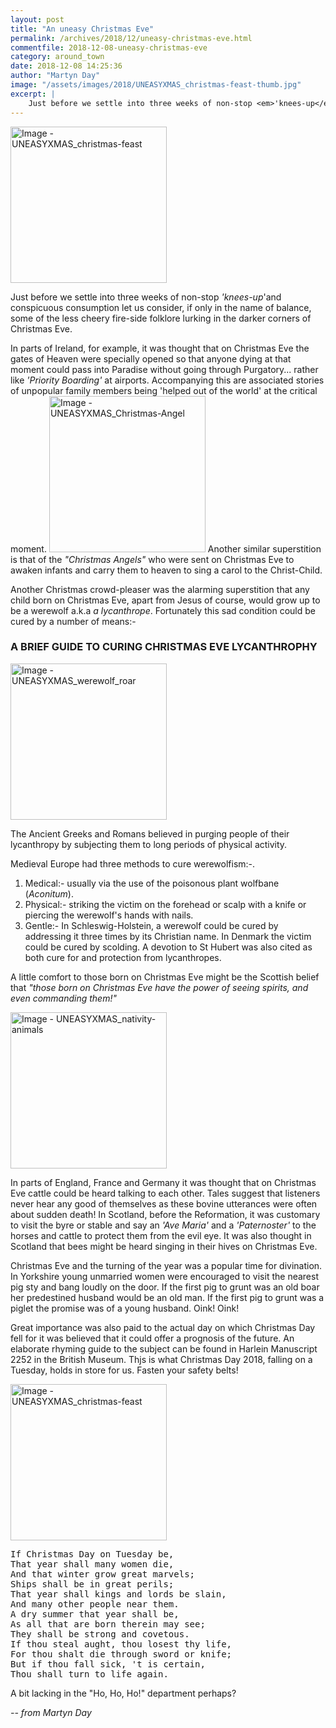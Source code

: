 ```yaml
---
layout: post
title: "An uneasy Christmas Eve"
permalink: /archives/2018/12/uneasy-christmas-eve.html
commentfile: 2018-12-08-uneasy-christmas-eve
category: around_town
date: 2018-12-08 14:25:36
author: "Martyn Day"
image: "/assets/images/2018/UNEASYXMAS_christmas-feast-thumb.jpg"
excerpt: |
    Just before we settle into three weeks of non-stop <em>'knees-up</em>'and conspicuous consumption let us consider, if only in the name of balance, some of the less cheery fire-side folklore lurking in the darker corners of Christmas Eve.   
---
```


<a href="/assets/images/2018/UNEASYXMAS_christmas-feast.jpg" title="Click for a larger image"><img src="/assets/images/2018/UNEASYXMAS_christmas-feast-thumb.jpg" width="250" alt="Image - UNEASYXMAS_christmas-feast"  class="photo right"/></a>

Just before we settle into three weeks of non-stop <em>'knees-up</em>'and conspicuous consumption let us consider, if only in the name of balance, some of the less cheery fire-side folklore lurking in the darker corners of Christmas Eve.


In parts of Ireland, for example, it was thought that on Christmas Eve the gates of Heaven were specially opened so that anyone dying at that moment could pass into Paradise without going through Purgatory... rather like <em>'Priority Boarding'</em> at airports. Accompanying this are associated stories of unpopular family members being 'helped out of the world' at the critical moment.  <a href="/assets/images/2018/UNEASYXMAS_Christmas-Angel.jpg" title="Click for a larger image"><img src="/assets/images/2018/UNEASYXMAS_Christmas-Angel-thumb.jpg" width="250" alt="Image - UNEASYXMAS_Christmas-Angel"  class=" right"/></a>
 Another similar superstition is that of the <em>"Christmas Angels"</em> who were sent on Christmas Eve to awaken infants and carry them to heaven to sing a carol to the Christ-Child.

Another Christmas crowd-pleaser was the alarming superstition that any child born on Christmas Eve, apart from Jesus of course, would grow up to be a werewolf a.k.a *a lycanthrope*. Fortunately this sad condition could be cured by a number of means:-

<div class="box" markdown="1">

### A BRIEF GUIDE TO CURING CHRISTMAS EVE LYCANTHROPHY


<a href="/assets/images/2018/UNEASYXMAS_werewolf_roar.jpg" title="Click for a larger image"><img src="/assets/images/2018/UNEASYXMAS_werewolf_roar-thumb.jpg" width="250" alt="Image - UNEASYXMAS_werewolf_roar"  class="photo left"/></a>

The Ancient Greeks and Romans believed in purging people of their lycanthropy by subjecting them to long periods of physical activity.

Medieval Europe had three methods to cure werewolfism:-.

1. Medical:- usually via the use of the poisonous plant wolfbane (*Aconitum*).
2. Physical:- striking the victim on the forehead or scalp with a knife or piercing the werewolf's hands with nails.
3. Gentle:- In Schleswig-Holstein, a werewolf could be cured by addressing it three times by its Christian name. In Denmark the victim could be cured by scolding. A devotion to St Hubert was also cited as both cure for and protection from lycanthropes.

</div>

A little comfort to those born on Christmas Eve might be the Scottish belief that <em>"those born on Christmas Eve have the power of seeing spirits, and even commanding them!"</em>

<a href="/assets/images/2018/UNEASYXMAS_nativity-animals.jpg" title="Click for a larger image"><img src="/assets/images/2018/UNEASYXMAS_nativity-animals-thumb.jpg" width="250" alt="Image - UNEASYXMAS_nativity-animals"  class="photo right"/></a>

In parts of England, France and Germany it was thought that on Christmas Eve cattle could be heard talking to each other. Tales suggest that listeners never hear any good of themselves as these bovine utterances were often about sudden death! In Scotland, before the Reformation, it was customary to visit the byre or stable and say an <em>'Ave Maria'</em> and a <em>'Paternoster'</em> to the horses and cattle to protect them from the evil eye. It was also thought in Scotland that bees might be heard singing in their hives on Christmas Eve.

Christmas Eve and the turning of the year was a popular time for divination. In Yorkshire young unmarried women were encouraged to visit the nearest pig sty and bang loudly on the door. If the first pig to grunt was an old boar her predestined husband would be an old man. If the first pig to grunt was a piglet the promise was of a young husband. Oink! Oink!

Great importance was also paid to the actual day on which Christmas Day fell for it was believed that it could offer a prognosis of the future. An elaborate rhyming guide to the subject can be found in Harlein Manuscript 2252 in the British Museum. Thjs is what Christmas Day 2018, falling on a Tuesday, holds in store for us. Fasten your safety belts!

<a href="/assets/images/2018/UNEASYXMAS_christmas-feast.jpg" title="Click for a larger image"><img src="/assets/images/2018/UNEASYXMAS_christmas-feast-thumb.jpg" width="250" alt="Image - UNEASYXMAS_christmas-feast"  class="photo right"/></a>


<pre class="poem">
If Christmas Day on Tuesday be,
That year shall many women die,
And that winter grow great marvels;
Ships shall be in great perils;
That year shall kings and lords be slain,
And many other people near them.
A dry summer that year shall be,
As all that are born therein may see;
They shall be strong and covetous.
If thou steal aught, thou losest thy life,
For thou shalt die through sword or knife;
But if thou fall sick, 't is certain,
Thou shall turn to life again.
</pre>

A bit lacking in the "Ho, Ho, Ho!" department perhaps?


<cite>-- from Martyn Day</cite>
